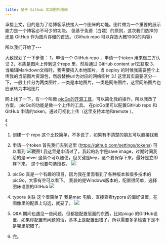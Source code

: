 ```yaml
---
title: 基于 Github 实现图片图床
---
```




承接上文，目的是为了给博客系统接入一个图床的功能。图片做为一个重要的展示能力是一个博客必不可少的功能。
但基于免费（白嫖）的原则，这次我们选择的还是 GitHub 作为图片存储的首选。（Github repo 可以存放大概100G的内容）

所以我们开始了---

大致规划了一下步骤：
1，申请一个 GitHub repo ，申请一个token 用来做三方认证
2，本质是图片上传到这个repo 里，然后通过 GitHub content url去获取
3，当编辑Markdown文档时，我需要插入本地图片，当 deploy 的时候我需要整个上传我的当前图片资源包，然后替换url为对应的网络图片
    3.1 这里其实需要区分一下，一般上传分为两类图片，一类是本地图片，一类是网络图片，这里网络图片也应该转为本地图片


网上找了一下，有一个叫做 [picGo的开源工具](https://picgo.github.io/PicGo-Doc/)，可以简化我的操作，所以我改了方案。
picGo的功能是做一个上传的工具。
在picGo里可以配置GitHub repo 和 GitHub 申请的token，通过可视化上传（这里支持本地和remote ）。

``` shell
$
$ 

```

1. 创建一个 repo 这个比较简单，不多说了，如果有不清楚的朋友可以直接找我
2. 申请一个token
首先我们去到这里 (https://github.com/settings/tokens) 可以看到
![截图1](https://cdn.jsdelivr.net/gh/xuchao996/gallary@main/imgs/20220711201930.png)
我这里是申请过了。我起的名字是save image，过期时间我给的是never 这俩个可以随便，但关键是key，这个要保存下来，最好是立即存下来。
这个也要勾选授权。
![](https://cdn.jsdelivr.net/gh/xuchao996/gallary@main/imgs/20220730145539.png)
3. picGo 真是一个有趣的项目，因为我在里面看到了各种版本和很多技术的picGo，大家有空可以看下。
我装的是Windows版本的，配置很简单，选择图床设置的GitHub
![](https://cdn.jsdelivr.net/gh/xuchao996/gallary@main/imgs/20220711235754.png)

4. typora 关联
这个很简单了 我是mac 电脑，直接查看typora 的偏好设置，在图像里的配置上勾选，就妥了。
![](https://cdn.jsdelivr.net/gh/xuchao996/gallary@main/imgs/20220730150140.png)

5. Q&A
期间也遇见一些问题，但都是配置层面的东西，比如picgo 的GitHub设置，如果你配置有问题的话，基本上是配置出错了，所以需要多多检查下是不是哪里配错了。

6. 完。